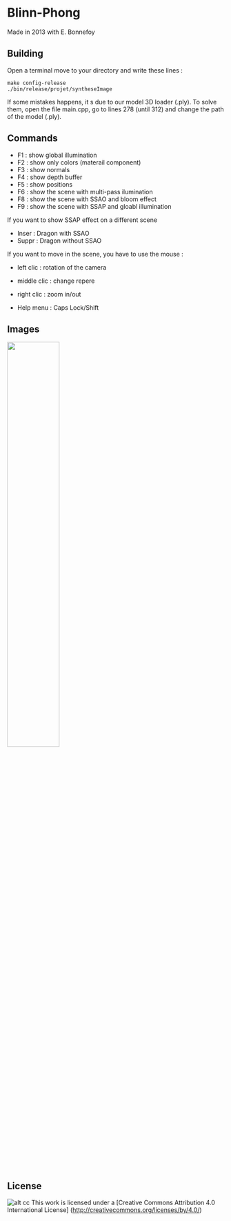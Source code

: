 # Blinn-Phong

Made in 2013 with E. Bonnefoy

Building
------
Open a terminal
move to your directory
and write these lines :
```
make config-release
./bin/release/projet/syntheseImage
```

If some mistakes happens, it s due to our model 3D loader (.ply).
To solve them, open the file main.cpp, go to lines 278 (until 312) and change the path of the model (.ply).

Commands
------
* F1 : show global illumination
* F2 : show only colors (materail component)
* F3 : show normals
* F4 : show depth buffer
* F5 : show positions
* F6 : show the scene with multi-pass ilumination
* F8 : show the scene with SSAO and bloom effect
* F9 : show the scene with SSAP and gloabl illumination

If you want to show SSAP effect on a different scene<br/>
* Inser : Dragon with SSAO
* Suppr : Dragon without SSAO

If you want to move in the scene, you have to use the mouse :<br/>
* left clic : rotation of the camera
* middle clic : change repere 
* right clic : zoom in/out

* Help menu : Caps Lock/Shift

Images
------
<img src="http://diane-delallee.fr/assets/images/dragon.png" width="49%">


License
------
![alt cc](https://licensebuttons.net/l/by/3.0/88x31.png)
This work is licensed under a [Creative Commons Attribution 4.0 International License] (http://creativecommons.org/licenses/by/4.0/)
